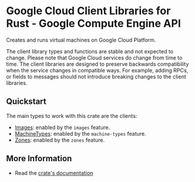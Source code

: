 # Google Cloud Client Libraries for Rust - Google Compute Engine API

<!-- Code generated by sidekick. DO NOT EDIT. -->


Creates and runs virtual machines on Google Cloud Platform. 

The client library types and functions are stable and not expected to change.
Please note that Google Cloud services do change from time to time. The client
libraries are designed to preserve backwards compatibility when the service
changes in compatible ways. For example, adding RPCs, or fields to messages
should not introduce breaking changes to the client libraries.

## Quickstart

The main types to work with this crate are the clients:

- [Images]: enabled by the `images` feature.
- [MachineTypes]: enabled by the `machine-types` feature.
- [Zones]: enabled by the `zones` feature.

## More Information

- Read the [crate's documentation](https://docs.rs/google-cloud-compute-v1/latest/google-cloud-compute-v1)

[Images]: https://docs.rs/google-cloud-compute-v1/latest/google_cloud_compute_v1/client/struct.Images.html
[MachineTypes]: https://docs.rs/google-cloud-compute-v1/latest/google_cloud_compute_v1/client/struct.MachineTypes.html
[Zones]: https://docs.rs/google-cloud-compute-v1/latest/google_cloud_compute_v1/client/struct.Zones.html
